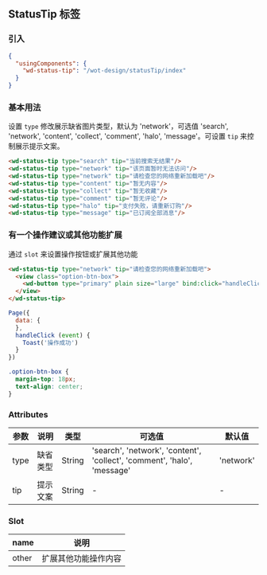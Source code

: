 ## StatusTip 标签

### 引入

```json
{
  "usingComponents": {
    "wd-status-tip": "/wot-design/statusTip/index"
  }
}
```

### 基本用法

设置 `type` 修改展示缺省图片类型，默认为 'network'，可选值 'search', 'network', 'content', 'collect', 'comment', 'halo', 'message'。可设置 `tip` 来控制展示提示文案。

```html
<wd-status-tip type="search" tip="当前搜索无结果"/>
<wd-status-tip type="network" tip="该页面暂时无法访问"/>
<wd-status-tip type="network" tip="请检查您的网络重新加载吧"/>
<wd-status-tip type="content" tip="暂无内容"/>
<wd-status-tip type="collect" tip="暂无收藏"/>
<wd-status-tip type="comment" tip="暂无评论"/>
<wd-status-tip type="halo" tip="支付失败，请重新订购"/>
<wd-status-tip type="message" tip="已订阅全部消息"/>
```

### 有一个操作建议或其他功能扩展

通过 `slot` 来设置操作按钮或扩展其他功能

```html
<wd-status-tip type="network" tip="请检查您的网络重新加载吧">
  <view class="option-btn-box">
    <wd-button type="primary" plain size="large" bind:click="handleClick" >操作文案</wd-button>
  </view>
</wd-status-tip>
```
```javascript
Page({
  data: {
  },
  handleClick (event) {
    Toast('操作成功')
  }
})
```
```css
.option-btn-box {
  margin-top: 18px;
  text-align: center;
}
```


### Attributes

| 参数      | 说明                                 | 类型      | 可选值       | 默认值   |
|---------- |------------------------------------ |---------- |------------- |-------- |
| type | 缺省类型 | String | 'search',  'network', 'content', 'collect', 'comment', 'halo', 'message' | 'network' |
| tip | 提示文案 | String | - | - |


### Slot

| name      | 说明       |
|------------- |----------- |
| other | 扩展其他功能操作内容 |